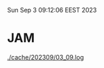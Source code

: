 Sun Sep  3 09:12:06 EEST 2023
# JAM
<a href='./cache/202309/03_09.log'>./cache/202309/03_09.log</a>
